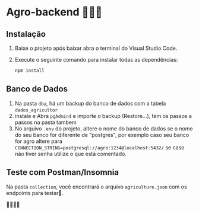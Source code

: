 # Agro-backend 🚜🌾🌱

## Instalação

1. Baixe o projeto após baixar abra o terminal do Visual Studio Code.
2. Execute o seguinte comando para instalar todas as dependências:

   ```bash
   npm install
   ```

## Banco de Dados

1. Na pasta `dba`, há um backup do banco de dados com a tabela `dados_agricultor`
2. instale e Abra `pgAdmin4` e importe o backup (Restore...), tem os passos a passos na pasta tambem
3. No arquivo `.env` do projeto, altere o nome do banco de dados se o nome do seu banco for diferente de "postgres", por exemplo caso seu banco for agro altere para `CONNECTION_STRING=postgresql://agro:1234@localhost:5432/` se caso não tiver senha utilize o que está comentado.

## Teste com Postman/Insomnia

Na pasta `collection`, você encontrará o arquivo `agriculture.json` com os endpoints para testar🧪.

👨‍💻🧠🚜
